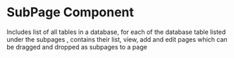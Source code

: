 # SubPage Component

Includes list of all tables in a database, for each of the database table listed under the subpages , contains their list, view, add and edit pages which can be dragged and dropped as subpages to a page

